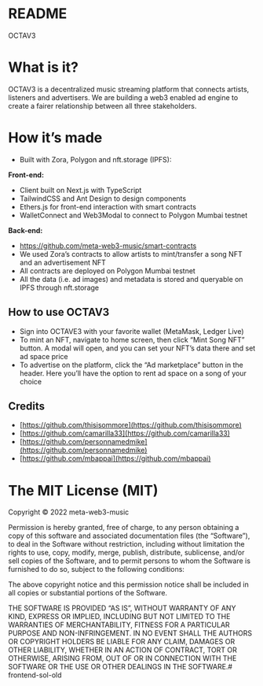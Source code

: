 # README
OCTAV3

# What is it?

OCTAV3 is a decentralized music streaming platform that connects artists, listeners and advertisers. We are building a web3 enabled ad engine to create a fairer relationship between all three stakeholders.

# How it’s made

- Built with Zora, Polygon and nft.storage (IPFS):

**Front-end:**

- Client built on Next.js with TypeScript
- TailwindCSS and Ant Design to design components
- Ethers.js for front-end interaction with smart contracts
- WalletConnect and Web3Modal to connect to Polygon Mumbai testnet

**Back-end:**
- https://github.com/meta-web3-music/smart-contracts
- We used Zora’s contracts to allow artists to mint/transfer a song NFT and an advertisement NFT
- All contracts are deployed on Polygon Mumbai testnet
- All the data (i.e. ad images) and metadata is stored and queryable on IPFS through nft.storage

## How to use OCTAV3

- Sign into OCTAVE3 with your favorite wallet (MetaMask, Ledger Live)
- To mint an NFT, navigate to home screen, then click “Mint Song NFT” button. A modal will open, and you can set your NFT’s data there and set ad space price
- To advertise on the platform, click the “Ad marketplace” button in the header. Here you’ll have the option to rent ad space on a song of your choice

## Credits

- [https://github.com/thisisommore](https://github.com/thisisommore)
- [https://github.com/camarilla33](https://github.com/camarilla33)
- [https://github.com/personnamedmike](https://github.com/personnamedmike)
- [https://github.com/mbappai](https://github.com/mbappai)

# The MIT License (MIT)

Copyright © 2022 meta-web3-music

Permission is hereby granted, free of charge, to any person obtaining a copy of this software and associated documentation files (the “Software”), to deal in the Software without restriction, including without limitation the rights to use, copy, modify, merge, publish, distribute, sublicense, and/or sell copies of the Software, and to permit persons to whom the Software is furnished to do so, subject to the following conditions:

The above copyright notice and this permission notice shall be included in all copies or substantial portions of the Software.

THE SOFTWARE IS PROVIDED “AS IS”, WITHOUT WARRANTY OF ANY KIND, EXPRESS OR IMPLIED, INCLUDING BUT NOT LIMITED TO THE WARRANTIES OF MERCHANTABILITY, FITNESS FOR A PARTICULAR PURPOSE AND NON-INFRINGEMENT. IN NO EVENT SHALL THE AUTHORS OR COPYRIGHT HOLDERS BE LIABLE FOR ANY CLAIM, DAMAGES OR OTHER LIABILITY, WHETHER IN AN ACTION OF CONTRACT, TORT OR OTHERWISE, ARISING FROM, OUT OF OR IN CONNECTION WITH THE SOFTWARE OR THE USE OR OTHER DEALINGS IN THE SOFTWARE.# frontend-sol-old
